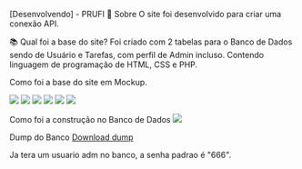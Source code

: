 [Desenvolvendo] - PRUFI
📘 Sobre
O site foi desenvolvido para criar uma conexão API.

📚 Qual foi a base do site?
Foi criado com 2 tabelas para o Banco de Dados sendo de Usuário e Tarefas, com perfil de Admin incluso. Contendo linguagem de programação de HTML, CSS e PHP.

Como foi a base do site em Mockup.

<img src="/PROFI/img/mockup/Login-1.jpg" widht=20px/>
<img src="/PROFI/img/mockup/Login-2.jpg" widht="20px"/>
<img src="/PROFI/img/mockup/Login-3.jpg"; widht=20px/>
<img src="/PROFI/img/mockup/Login-4.jpg"/>
<img src="/PROFI/img/mockup/Login-5.jpg"/>
<img src="/PROFI/img/mockup/Login-6.jpg"/>

Como foi a construção no Banco de Dados
<img src="/PROFI/img/banco/Banco.png"/>

Dump do Banco
<a href="/PROFI/dump_mysql/bdprofin.sql" >Download dump </a>

Ja tera um usuario adm no banco, a senha padrao é "666".
